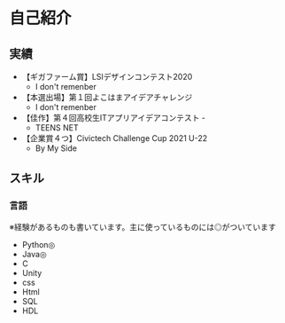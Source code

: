 # 自己紹介

## 実績
* 【ギガファーム賞】LSIデザインコンテスト2020
    - I don't remenber
* 【本選出場】第１回よこはまアイデアチャレンジ
    - I don't remenber
* 【佳作】第４回高校生ITアプリアイデアコンテスト    - 
    - TEENS NET
* 【企業賞４つ】Civictech Challenge Cup 2021 U-22
    - By My Side

## スキル
### 言語
※経験があるものも書いています。主に使っているものには◎がついています
* Python◎
* Java◎
* C
* Unity
* css
* Html
* SQL
* HDL
